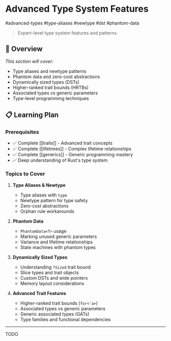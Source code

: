 # Advanced Type System Features

#advanced-types #type-aliases #newtype #dst #phantom-data

> Expert-level type system features and patterns

## 🔬 Overview

*This section will cover:*
- Type aliases and newtype patterns
- Phantom data and zero-cost abstractions
- Dynamically sized types (DSTs)
- Higher-ranked trait bounds (HRTBs)
- Associated types vs generic parameters
- Type-level programming techniques

## 📋 Learning Plan

### Prerequisites
- ✅ Complete [[traits]] - Advanced trait concepts
- ✅ Complete [[lifetimes]] - Complex lifetime relationships
- ✅ Complete [[generics]] - Generic programming mastery
- ✅ Deep understanding of Rust's type system

### Topics to Cover
1. **Type Aliases & Newtype**
   - Type aliases with `type`
   - Newtype pattern for type safety
   - Zero-cost abstractions
   - Orphan rule workarounds

2. **Phantom Data**
   - `PhantomData<T>` usage
   - Marking unused generic parameters
   - Variance and lifetime relationships
   - State machines with phantom types

3. **Dynamically Sized Types**
   - Understanding `?Sized` trait bound
   - Slice types and trait objects
   - Custom DSTs and wide pointers
   - Memory layout considerations

4. **Advanced Trait Features**
   - Higher-ranked trait bounds (`for<'a>`)
   - Associated types vs generic parameters
   - Generic associated types (GATs)
   - Type families and functional dependencies

---

TODO
